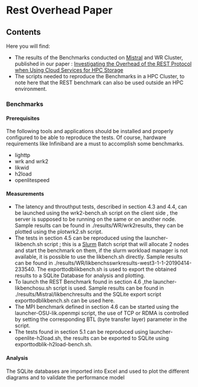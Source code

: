 # Rest Overhead Paper
## Contents
Here you will find:
- The results of the Benchmarks conducted on [Mistral](https://www.dkrz.de/up/systems/mistral) and WR Cluster, published in our paper :
[Investigating the Overhead of the REST Protocol when Using Cloud Services for HPC Storage](https://hps.vi4io.org)
- The scripts needed to reproduce the Benchmarks in a HPC Cluster, to note here that the REST benchmark can also be used outside an HPC environment.

### Benchmarks
#### Prerequisites
The following tools and applications should be installed and properly configured to be able to reproduce the tests. Of course, hardware requirements like Infiniband are a must to accomplish some benchmarks.
- lighttp
- wrk and wrk2
- likwid
- h2load
- openlitespeed

#### Measurements
- The latency and throuthput tests, described in section 4.3 and 4.4, can be launched using the wrk2-bench.sh script on the client side , the server is supposed to be running on the same or on another node. Sample results can be found in ./results/WR/wrk2results, they can be plotted using the plotwrk2.sh script.
- The tests in section 4.5 can be reproduced using the launcher-likbench.sh script ; this is a [Slurm](https://slurm.schedmd.com/overview.html) Batch script that will allocate 2 nodes and start the benchmark on them, if the slurm workload manager is not available, it is possible to use the likbench.sh directly. Sample results can be found in ./results/WR/likbenchsswrkresults-west3-1-1-20190414-233540. The exporttodblikbench.sh is used to export the obtained results to a SQLite Database for analysis and plotting.
- To launch the REST Benchmark found in section 4.6 ,the launcher-likbenchosu.sh script is used. Sample results can be found in ./results/Mistral/likbenchresults and the SQLite export script exporttodblikbench.sh can be used here.
- The MPI benchmark defined in section 4.6 can be started using the launcher-OSU-lik.openmpi script, the use of TCP or RDMA is controlled by setting the corresponding BTL (byte transfer layer) parameter in the script.
- The tests found in section 5.1 can be reproduced using launcher-openlite-h2load.sh, the results can be exported to SQLite using exporttodblik-h2load-bench.sh.

#### Analysis
The SQLite databases are imported into Excel and used to plot the different diagrams and to validate the performance model